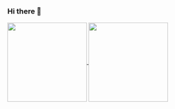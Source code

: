 ### Hi there 👋

<div>
  <a href="https://github.com/irissonnlima">
  <img height="180em"   align="center" src="https://github-readme-stats.vercel.app/api?username=irissonnlima&show_icons=true&theme=react&include_all_commits=true&count_private=true"/>
  <img height="180em"  align="center" src="https://github-readme-stats.vercel.app/api/top-langs/?username=irissonnlima&layout=compact&langs_count=7&theme=react" />
</div>
  
##
